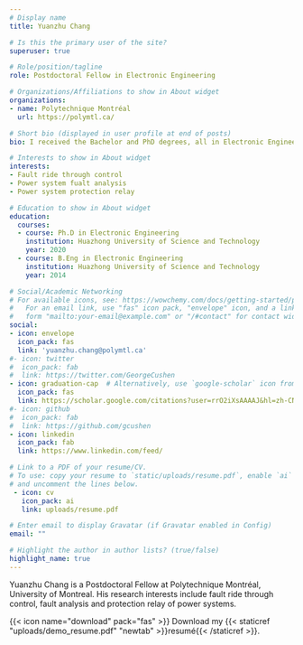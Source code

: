 ```yaml
---
# Display name
title: Yuanzhu Chang

# Is this the primary user of the site?
superuser: true

# Role/position/tagline
role: Postdoctoral Fellow in Electronic Engineering

# Organizations/Affiliations to show in About widget
organizations:
- name: Polytechnique Montréal
  url: https://polymtl.ca/

# Short bio (displayed in user profile at end of posts)
bio: I received the Bachelor and PhD degrees, all in Electronic Engineering, from the School of Electrical and Electronic Engineering, State Key Laboratory of Advanced Electromagnetic and Technology, Huazhong University of Science and Technology (HUST), Wuhan, China, in July 2014 and June 2020, respectively. Now, I am a Postdoctoral Fellow at Polytechnique Montréal.

# Interests to show in About widget
interests:
- Fault ride through control
- Power system fualt analysis
- Power system protection relay

# Education to show in About widget
education:
  courses:
  - course: Ph.D in Electronic Engineering
    institution: Huazhong University of Science and Technology
    year: 2020
  - course: B.Eng in Electronic Engineering
    institution: Huazhong University of Science and Technology
    year: 2014

# Social/Academic Networking
# For available icons, see: https://wowchemy.com/docs/getting-started/page-builder/#icons
#   For an email link, use "fas" icon pack, "envelope" icon, and a link in the
#   form "mailto:your-email@example.com" or "/#contact" for contact widget.
social:
- icon: envelope
  icon_pack: fas
  link: 'yuanzhu.chang@polymtl.ca'
#- icon: twitter
#  icon_pack: fab
#  link: https://twitter.com/GeorgeCushen
- icon: graduation-cap  # Alternatively, use `google-scholar` icon from `ai` icon pack
  icon_pack: fas
  link: https://scholar.google.com/citations?user=rrO2iXsAAAAJ&hl=zh-CN
#- icon: github
#  icon_pack: fab
#  link: https://github.com/gcushen
- icon: linkedin
  icon_pack: fab
  link: https://www.linkedin.com/feed/

# Link to a PDF of your resume/CV.
# To use: copy your resume to `static/uploads/resume.pdf`, enable `ai` icons in `params.toml`, 
# and uncomment the lines below.
 - icon: cv
   icon_pack: ai
   link: uploads/resume.pdf

# Enter email to display Gravatar (if Gravatar enabled in Config)
email: ""

# Highlight the author in author lists? (true/false)
highlight_name: true
---
```


Yuanzhu Chang is a Postdoctoral Fellow at Polytechnique Montréal, University of Montreal. His research interests include fault ride through control, fault analysis and protection relay of power systems. 

{{< icon name="download" pack="fas" >}} Download my {{< staticref "uploads/demo_resume.pdf" "newtab" >}}resumé{{< /staticref >}}.
